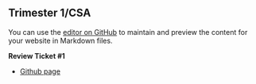 ## Trimester 1/CSA

You can use the [editor on GitHub](https://github.com/saumyapalk23/saumyafastpages/edit/gh-pages/index.md) to maintain and preview the content for your website in Markdown files.

**Review Ticket #1**
- [Github page](https://github.com/saumyapalk23/saumyafastpages)
